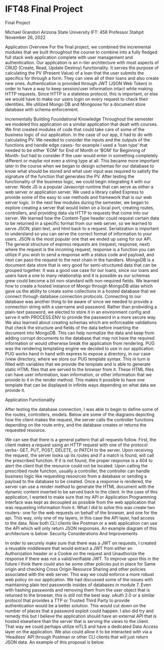# IFT48 Final Project
Final Project

Michael Grandori
Arizona State University
IFT: 458
Professor Stahpit
November 26, 2022




Application Overview
For the final project, we combined the incremental modules that we built throughout the course to combine into a fully fledged full stack web application complete with user management and authentication. Our application is an n-tier architecture with most aspects of CRUD (Create, Read, Update Destroy) functionality. It serves the purpose of calculating the PV (Present Value) of a loan that the user submits the specifics for through a form. They can view all of their loans and also create new ones. Authentication is provided through JWT (JSON Web Token) in order to have a way to keep session/user information intact while making HTTP requests. Since HTTP is a stateless protocol, this is important, or else we would have to make our users login on every request to check their identities. We utilized Mongo DB and Mongoose for a document store database with schema enforcement.

Incrementally Building Foundational Knowledge
Throughout the semester we modeled this application on a similar application that dealt with courses. We first created modules of code that could take care of some of the business logic of our application. In the case of our app, it had to do with calculating PV. We needed to consider the inputs and the outputs of the functions and handle edge cases- for example I used a ‘loan type’ that needed to be either ‘EOM’ for End of Month or ‘BOM’ for Beginning of Month- but had to consider if the user would enter in something completely different or maybe not even a string type at all. This became more important later in the course when we began to design schemas for our database to know what should be stored and what user input was required to satisfy the signature of the function that generates the PV. After testing the functionality of the business logic, we could begin integrating it with our server.
Node JS is a popular Javascript runtime that can serve as either a web server or application server. We used a library called Express to provide some of the easy to use methods and framework that is our web server logic. In the next few modules during the semester, we began to explore creating a server that would listen on a local port, creating routes, controllers, and providing data via HTTP to requests that come into our server. We learned how the Content-Type header could request certain data to be returned in a specific format from our web server, so we learned to serve JSON, plain text, and html back to a request. Serialization is important to understand so you can serve the correct format of information to your users. JSON is the most popular one that we ended up using for our API. The general structure of express requests are (request, response, next) where the request is the incoming request, response is a function you can utilize if you wish to send a response with a status code and payload, and next can pass the request to the next chain in the handlers.
MongoDB is a document data store that is very good for semi-structured data that can be grouped together. It was a good use case for our loans, since our loans and users have a one to many relationship and it is possible as our schemas grew could become a bit non-standard with non-required fields. We learned how to create a hosted instance of Mongo through MongoDB atlas which gave us the ability to create some collections in a hosted database that we connect through database connection protocols. Connecting to our database was another thing to be aware of since we needed to provide a connection string with a username and password. Rather than probviding a plain-text password, we elected to store it in an environment config and serve it with PROCESS.ENV<field> to provide the password in a more secure way. We also learned about creating schemas which are enforceable validations that check the structure and fields of the data before inserting the document into MongoDB. This can help normalize the data and keep from adding corrupt documents to the database that may not have the required information or would otherwise break the application from rendering.
PUG was the rendering templating engine we decided to use in our application. PUG works hand in hand with express to expose a directory, in our case /view directory, where we store our PUG template syntax. This in turn is filled with variables that we provide the template and is able to generate static HTML files that are served to the browser from it. These HTML files can have user information, loan information, or other information that we provide to it in the render method. This makes it possible to have one template that can be displayed in infinite ways depending on what data we provide it.

Application Functionality

After testing the database connection, I was able to begin to define some of the routes, controllers, models. Below are some of the diagrams depicting how the client makes the request, the server calls the controller functions depending on the route entry, and the database creates or returns the requested resource.




We can see that there is a general pattern that all requests follow. First, the client makes a request using an HTTP request with one of the protocol verbs- GET, PUT, POST, DELETE, or PATCH to the server. Upon receiving the request, the server looks up its routes and if a match is found, will call the prescribed function. If it is not found, the proper response is a 404 to alert the client that the resource could not be located.
Upon calling the prescribed route function, usually a controller, the controller can handle business logic like requesting resources from a database or sending a payload to the database to be created. Once a response is rendered, the server can use a render method to generate the HTML document with the dynamic content inserted to be served back to the client. In the case of this application, I wanted to make sure that my API or Application Programming Interface was kept as decoupled as possible from the web application that was requesting information from it. What I did to solve this was create two routers- one for the web requests on behalf of the browser, and one for the api. This way, only one of my layers, in this case the API layer, had access to the data. Now both CLI clients like Postman or a web application can use the API which will only return JSON responses. An example diagram of this architecture is below:
Security Considerations And Improvements

In order to securely make sure that there was a JWT on requests, I created a reusable middleware that would extract a JWT from either an Authorization header or a Cookie on the request and Unauthorize the response if there was not a valid/verifiable JWT. To improve upon this in the future I think there could also be some other policies put in place for Same origin and checking Cross Origin Resource Sharing and other policies associated with the web server. This way we could enforce a more robust web policy on our application.
 We had discussed some of the issues with maintaining plain text passwords insides of databases in module 7. Even with hashing passwords and removing them from the user object that is returned to the browser, this is still not the best way. oAuth 2.0 or a similar protocol that provides a TTP or Trusted Third Party to provide authentication would be a better solution. This would cut down on the number of places that a password exploit could happen. I also did try and remedy this but I believe the application should have an external API that is hosted elsewhere than the server that is serving the views to the client. That way we could perhaps utilize mTLS and have a dedicated Data Access layer on the application. We also could allow it to be interacted with via a ‘Headless’ API through Postman or other CLI clients that will just return JSON data. An example of this proposal is below.
